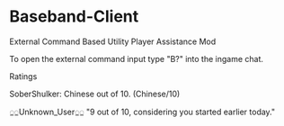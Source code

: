 # Baseband-Client
External Command Based Utility Player Assistance Mod


To open the external command input type "B?" into the ingame chat.

Ratings

SoberShulker: Chinese out of 10. (Chinese/10)

◌̲◌̲Unknown_User◌̲◌̲ "9 out of 10, considering you started earlier today."
